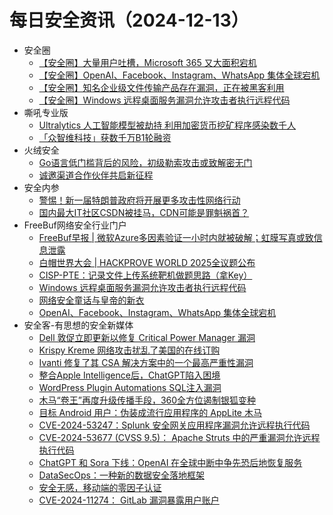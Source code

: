 # 每日安全资讯（2024-12-13）

- 安全圈
  - [【安全圈】大量用户吐槽，Microsoft 365 又大面积宕机](https://mp.weixin.qq.com/s?__biz=MzIzMzE4NDU1OQ==&mid=2652066578&idx=1&sn=1294f1f07ab020666e22003bce0314b4&chksm=f36e7f52c419f644b4f466f17e7cb997dc3427cd357964e361f75b624635339857bba2ac332d&scene=58&subscene=0#rd)
  - [【安全圈】OpenAI、Facebook、Instagram、WhatsApp 集体全球宕机](https://mp.weixin.qq.com/s?__biz=MzIzMzE4NDU1OQ==&mid=2652066578&idx=2&sn=464a287f7dc747494c68e686a161ab77&chksm=f36e7f52c419f6445febee1890f896e831b609c79bb13246ee02553e103c1325a7c2cf36f5a2&scene=58&subscene=0#rd)
  - [【安全圈】知名企业级文件传输产品存在漏洞，正在被黑客利用](https://mp.weixin.qq.com/s?__biz=MzIzMzE4NDU1OQ==&mid=2652066578&idx=3&sn=55d3538cbf8999a9aa8be86d3ea965e6&chksm=f36e7f52c419f644374ed6e38ec284d9cbd66833b16d2dffbf74a282c791e1a17709b3b7902b&scene=58&subscene=0#rd)
  - [【安全圈】Windows 远程桌面服务漏洞允许攻击者执行远程代码](https://mp.weixin.qq.com/s?__biz=MzIzMzE4NDU1OQ==&mid=2652066578&idx=4&sn=fb9fe492092fe4a3088d8bcf368835be&chksm=f36e7f52c419f644b0505dba59eba684542159abcbc55918cca05917e2f5bc8c4fe45089a051&scene=58&subscene=0#rd)
- 嘶吼专业版
  - [Ultralytics 人工智能模型被劫持 利用加密货币挖矿程序感染数千人](https://mp.weixin.qq.com/s?__biz=MzI0MDY1MDU4MQ==&mid=2247580169&idx=1&sn=2e3965ce4a54945e63d2d7865a6bc3ca&chksm=e9146a33de63e3258bcb76331eb898d4deae75aa089f6d7dc49f3b5a1b5e77c65003e3b8cc58&scene=58&subscene=0#rd)
  - [「众智维科技」获数千万B1轮融资](https://mp.weixin.qq.com/s?__biz=MzI0MDY1MDU4MQ==&mid=2247580169&idx=2&sn=bc9508e9b6f39f0a29093f0d216a72c6&chksm=e9146a33de63e325c6202a52dcb990dac059aed3ec53de8492ecab1ed0d6d3fbd889b59e344c&scene=58&subscene=0#rd)
- 火绒安全
  - [Go语言低门槛背后的风险，初级勒索攻击或致解密无门](https://mp.weixin.qq.com/s?__biz=MzI3NjYzMDM1Mg==&mid=2247520892&idx=1&sn=a3fd4dfff2b54bba0430406cb4a2c170&chksm=eb704c43dc07c555019e4e75070fba7f1123bb9e663e66f663545bb3c34afe467384b8496b6e&scene=58&subscene=0#rd)
  - [诚邀渠道合作伙伴共启新征程](https://mp.weixin.qq.com/s?__biz=MzI3NjYzMDM1Mg==&mid=2247520892&idx=2&sn=9dd4c4343e12cb1cad7c5a785798407c&chksm=eb704c43dc07c55575bd58fa5db93aca67ac930da9aa28907598171e3924c25aaad76f3046e8&scene=58&subscene=0#rd)
- 安全内参
  - [警惕！新一届特朗普政府将开展更多攻击性网络行动](https://mp.weixin.qq.com/s?__biz=MzI4NDY2MDMwMw==&mid=2247513271&idx=1&sn=ee8fde8b253819336edf3ed09db3bcc3&chksm=ebfaf397dc8d7a819013670b7ddc0fca74087420b3f5c4660ba063c12acffad732dcc411710b&scene=58&subscene=0#rd)
  - [国内最大IT社区CSDN被挂马，CDN可能是罪魁祸首？](https://mp.weixin.qq.com/s?__biz=MzI4NDY2MDMwMw==&mid=2247513271&idx=2&sn=71c4701f2fa02532167afe1be3d32d3b&chksm=ebfaf397dc8d7a81f93ab950975e3552c039bd66d9d4225ab7b0bd6b99c8b5885310703ed697&scene=58&subscene=0#rd)
- FreeBuf网络安全行业门户
  - [FreeBuf早报 | 微软Azure多因素验证一小时内就被破解；虹膜写真或致信息泄露](https://www.freebuf.com/news/417598.html)
  - [白帽世界大会 | HACKPROVE WORLD 2025全议题公布](https://www.freebuf.com/fevents/417597.html)
  - [CISP-PTE：记录文件上传系统靶机做题思路（拿Key）](https://www.freebuf.com/articles/web/417556.html)
  - [Windows 远程桌面服务漏洞允许攻击者执行远程代码](https://www.freebuf.com/news/417532.html)
  - [网络安全童话与皇帝的新衣](https://www.freebuf.com/articles/neopoints/417559.html)
  - [OpenAI、Facebook、Instagram、WhatsApp 集体全球宕机](https://www.freebuf.com/news/417521.html)
- 安全客-有思想的安全新媒体
  - [Dell 敦促立即更新以修复 Critical Power Manager 漏洞](https://www.anquanke.com/post/id/302710)
  - [Krispy Kreme 网络攻击扰乱了美国的在线订购](https://www.anquanke.com/post/id/302700)
  - [Ivanti 修复了其 CSA 解决方案中的一个最高严重性漏洞](https://www.anquanke.com/post/id/302694)
  - [整合Apple Intelligence后，ChatGPT陷入困境](https://www.anquanke.com/post/id/302688)
  - [WordPress Plugin Automations SQL注入漏洞](https://www.anquanke.com/post/id/302685)
  - [木马“卷王”再度升级传播手段，360全方位遏制银狐变种](https://www.anquanke.com/post/id/302675)
  - [目标 Android 用户：伪装成流行应用程序的 AppLite 木马](https://www.anquanke.com/post/id/302672)
  - [CVE-2024-53247：Splunk 安全网关应用程序漏洞允许远程执行代码](https://www.anquanke.com/post/id/302669)
  - [CVE-2024-53677 (CVSS 9.5)： Apache Struts 中的严重漏洞允许远程执行代码](https://www.anquanke.com/post/id/302666)
  - [ChatGPT 和 Sora 下线：OpenAI 在全球中断中争先恐后地恢复服务](https://www.anquanke.com/post/id/302661)
  - [DataSecOps：一种新的数据安全落地框架](https://www.anquanke.com/post/id/302325)
  - [安全无感，移动端的零因子认证](https://www.anquanke.com/post/id/301964)
  - [CVE-2024-11274： GitLab 漏洞暴露用户账户](https://www.anquanke.com/post/id/302657)
